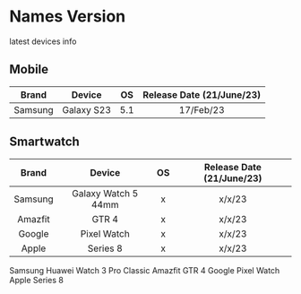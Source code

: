 # Names Version
latest devices info

## Mobile

| Brand| Device| OS| Release Date (21/June/23)|
| :---: | :---: | :---: |:---: |
|Samsung|Galaxy S23|5.1|17/Feb/23|

## Smartwatch
| Brand| Device| OS| Release Date (21/June/23)|
| :---: | :---: | :---: |:---: |
|Samsung| Galaxy Watch 5 44mm|x|x/x/23|
|Amazfit| GTR 4|x|x/x/23|
|Google| Pixel Watch|x|x/x/23|
|Apple| Series 8|x|x/x/23|


Samsung
Huawei Watch 3 Pro Classic
Amazfit GTR 4
Google Pixel Watch
Apple Series 8
